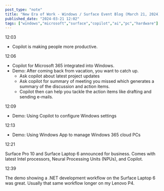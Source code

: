```yaml
---
post_type: "note" 
title: "New Era of Work - Windows / Surface Event Blog (March 21, 2024)"
published_date: "2024-03-21 12:02"
tags: ["windows","microsoft","surface","copilot","ai","pc","hardware"]
---
```


12:03

- Copilot is making people more productive.  

12:06

- Copilot for Microsoft 365 integrated into Windows.
- Demo: After coming back from vacation, you want to catch up.
    - Ask copilot about latest project updates
    - Ask copilot for summary of meeting you missed which generates a summary of the discussion and action items.
    - Copilot then can help you tackle the action items like drafting and sending e-mails.

12:09

- Demo: Using Copilot to configure Windows settings

12:13

- Demo: Using Windows App to manage Windows 365 cloud PCs

12:21

Surface Pro 10 and Surface Laptop 6 announced for business. Comes with latest Intel processors, Neural Processing Units (NPUs), and Copilot. 

12:39

The demo showing a .NET development workflow on the Surface Laptop 6 was great. Usually that same workflow longer on my Lenovo P4. 

